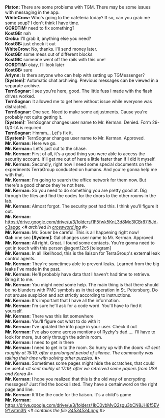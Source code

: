**Platon:** There are some problems with TGM. There may be some issues with messaging in the app.<br>
**WhiteCrow:** Who's going to the cafeteria today? If so, can you grab me some soup? I don't think I have time.<br>
**GORDTiM:** need to fix something?<br>
**KostGB:** nah<br>
**Oroku:** I'll grab it, anything else you need?<br>
**KostGB:** just check it out<br>
**WhiteCrow:** No, thanks. I'll send money later.<br>
**KostGB:** some mess out of different blocks<br>
**KostGB:** someone went off the rails with this one!<br>
**GORDTiM:** okay, I’ll look later<br>
**KostGB:** sure<br>
**Arlynn:** Is there anyone who can help with setting up TGMessenger?<br>
**[System]:** Automatic chat archiving. Previous messages can be viewed in a separate archive.<br>
**TernSognar:** I see you're here, good. The little fuss I made with the flash drives worked.<br>
**TernSognar:** It allowed me to get here without issue while everyone was distracted.<br>
**TernSognar:** One sec. Need to make some adjustments. Cause you're probably not quite getting it.<br>
**[System]:** TernSognar changes user name to Mr. Kerman. Denied. Form 29-D/0-tA is required.<br>
**TernSognar:** Hmmm... Let's fix it.<br>
**[System]:** TernSognar changes user name to Mr. Kerman. Approved.<br>
**Mr. Kerman:** Here we go.<br>
**Mr. Kerman::** Let's just cut to the chase.<br>
**Mr. Kerman:** First of all, it's a good thing you were able to access the security account. It'll get me out of here a little faster than if I did it myself.<br>
**Mr. Kerman:** Secondly, right now I need some special documents on the experiments TerraGroup conducted on humans. And you're gonna help me with that.<br>
**Mr. Kerman:** I'm going to search the office network for them now. But there's a good chance they're not here.<br>
**Mr. Kerman:** So you need to do something you are pretty good at. Dig through the files and find the codes for the doors to the other rooms in the lab.<br>
**Mr. Kerman:** Almost forgot. The security post had this. I think you'll figure it out.<br>
**Mr. Kerman:** https://drive.google.com/drive/u/3/folders/1F5fwk5KnL3d8Me3lCBr87l5Jd-c3apgc *<# archived in [crossword.jpg](./crossword.jpg) #>* <br>
**Mr. Kerman:** Mr. Souer be careful. This is all happening right now!<br>
**Gal:** one sec
**[System]:** Gal changes user name to Mr. Kerman. Approved.<br>
**Mr. Kerman:** All right. Great. I found some contacts. You're gonna need to get in touch with this person @agent12c5 [telegram]<br>
**Mr. Kerman:** In all likelihood, this is the liaison for TerraGroup's external leak control agents.<br>
**Mr. Kerman:** They're sometimes able to prevent leaks. Learned from the big leaks I've made in the past.<br>
**Mr. Kerman:** He'll probably have data that I haven't had time to retrieve. Bring it to me.<br>
**Mr. Kerman:** You might need some help. The main thing is that there should be no blunders with PMC symbols as in that operation in St. Petersburg. Do not arouse suspicion and act strictly according to instructions.<br>
**Mr. Kerman:** It's important that I have all the information.<br>
**Mr. Kerman:** I'm sure he'll ask for a code word. You'll have to find it yourself.<br>
**Mr. Kerman:** There was this list somewhere<br>
**Mr. Kerman:** You'll figure out what to do with it<br>
**Mr. Kerman:** I've updated the info page in your user. Check it out<br>
**Mr. Kerman:** I've also come across mentions of Ryzhy's dad..... I'll have to look for more, but only through the admin room.<br>
**Mr. Kerman:** I need to get in there<br>
**Mr. Kerman:** I need to get in to the room. So hurry up with the doors *<# sent roughly at 15:19, after a prolonged period of silence. The community was taking their time with solving other puzzles. #>*<br>
**Mr. Kerman:** Sometimes some pages might hide the scratches, that could be useful *<# sent rouhly at 17:19, after we retreived some papers from USA and Korea #>*<br>
**Mr. Kerman:** I hope you realized that this is the old way of encrypting messages? Just find the books listed. They have a certainword on the right page and line.<br>
**Mr. Kerman:** It'll be the code for the liaison. It's a child's game<br>
**Mr. Kerman:** https://drive.google.com/drive/u/3/folders/1kC0vbMvQ2sgu3bCN8JH8f5EV9Yvatm3N *<# contains the file [34534534.png](./34534534.png) #>*<br>